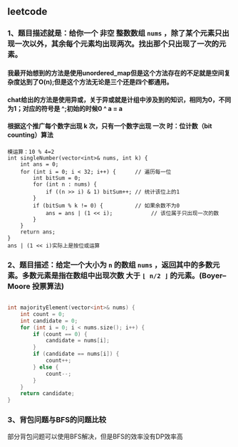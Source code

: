 ## leetcode

### 1、题目描述就是：给你一个 **非空** 整数数组 `nums` ，除了某个元素只出现一次以外，其余每个元素均出现两次。找出那个只出现了一次的元素。

#### 我最开始想到的方法是使用unordered_map但是这个方法存在的不足就是空间复杂度达到了O(n);但是这个方法无论是三个还是四个都通用。

#### chat给出的方法是使用异或，关于异或就是计组中涉及到的知识，相同为0，不同为1；对应的符号是	^;初始的时候0 ^ a = a

#### 根据这个推广每个数字出现 **k 次**，只有一个数字出现 **一次** 时：位计数（bit counting）算法

```
模运算：10 % 4=2
int singleNumber(vector<int>& nums, int k) {
    int ans = 0;
    for (int i = 0; i < 32; i++) {      // 遍历每一位
        int bitSum = 0;
        for (int n : nums) {
            if ((n >> i) & 1) bitSum++; // 统计该位上的1
        }
        if (bitSum % k != 0) {          // 如果余数不为0
            ans = ans | (1 << i);            // 该位属于只出现一次的数
        }
    }
    return ans;
}
ans | (1 << i)实际上是按位或运算
```



### 2、题目描述：给定一个大小为 `n` 的数组 `nums` ，返回其中的多数元素。多数元素是指在数组中出现次数 **大于** `⌊ n/2 ⌋` 的元素。(Boyer–Moore 投票算法)

```c++

int majorityElement(vector<int>& nums) {
    int count = 0;
    int candidate = 0;
    for (int i = 0; i < nums.size(); i++) {
        if (count == 0) {
            candidate = nums[i];
        }
        if (candidate == nums[i]) {
            count++;
        } else {
            count--;
        }
    }
    return candidate;
}

```

### 3、背包问题与BFS的问题比较

部分背包问题可以使用BFS解决，但是BFS的效率没有DP效率高
